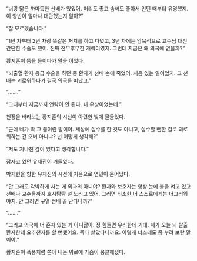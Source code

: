 “너랑 닮은 까마득한 선배가 있었어. 머리도 좋고 솜씨도 좋아서 인턴 때부터 유명했지. 이 양반이 얼마나 대단했는지 알아?”

“잘 모르겠습니다.”

“1년 차부터 2년 차랑 똑같은 처치를 하고 다녔고, 3년 차에는 암묵적으로 교수님 대신 간단한 수술도 했어. 진짜 전무후무한 캐릭터였지. 그런데 지금은 왜 의국에 없을까?”

황지훈이 뜸을 들이다가 말을 이었다.

“뇌출혈 환자 응급 수술을 하던 중 환자가 선배 손에 죽었어. 처음 있는 일이었지. 그 선배는 괴로워하다가 결국 의국을 떠났고.”

“…….”

“그때부터 지금까지 연락이 안 된다. 내 우상이었는데.”

천장을 바라보는 황지훈의 시선이 아련한 빛에 물들었다.

“근데 네가 딱 그 꼴이란 말이야. 세상에 실수를 한 것도 아니고, 실수할 뻔한 걸로 괴로워하는 건 오버 아니냐? 넌 어떻게 생각해?”

“저도 지나친 감이 있다고 생각합니다.”

잠자코 있던 유재진이 거들었다.

박재현을 향한 유재진의 시선에 처음으로 연민이 묻어났다.

“안 그래도 각박하게 사는 게 외과의 아니야? 환자와 보호자는 항상 눈에 불을 켜고 있고 선배나 교수들까지 호시탐탐 널 노리고 있어. 그러면 최소한 너 스스로에게는 너그러워야지. 안 그러면 구열 선배 꼴 난다니까?”

“…….”

“그리고 의국에 너 혼자 있는 거 아니잖아. 정 힘들면 우리한테 기대. 제가 오늘 뇌 탈출 환자한테 요추천자를 할 뻔했어요. 죽다 살았다니까요. 이렇게 너스레도 좀 부려 보란 말이야.”

황지훈이 폭풍처럼 쏟아 내는 위로에 가슴이 뭉클해졌다.
